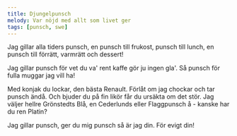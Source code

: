 ```yaml
---
title: Djungelpunsch
melody: Var nöjd med allt som livet ger
tags: [punsch, swe]
---
```


Jag gillar alla tiders punsch,
en punsch till frukost,
punsch till lunch,
en punsch till förrätt,
varmrätt och dessert!

Jag gillar punsch för vet du va'
rent kaffe gör ju ingen gla'.
Så punsch för fulla muggar jag vill ha!

Med konjak du lockar,
den bästa Renault.
Förlåt om jag chockar
och tar punsch ändå.
Och bjuder du på fin likör
får du ursäkta om det stör.
Jag väljer hellre Grönstedts Blå,
en Cederlunds eller Flaggpunsch å -
kanske har du ren Platin?

Jag gillar punsch,
ger du mig punsch så är jag din.
För evigt din!
